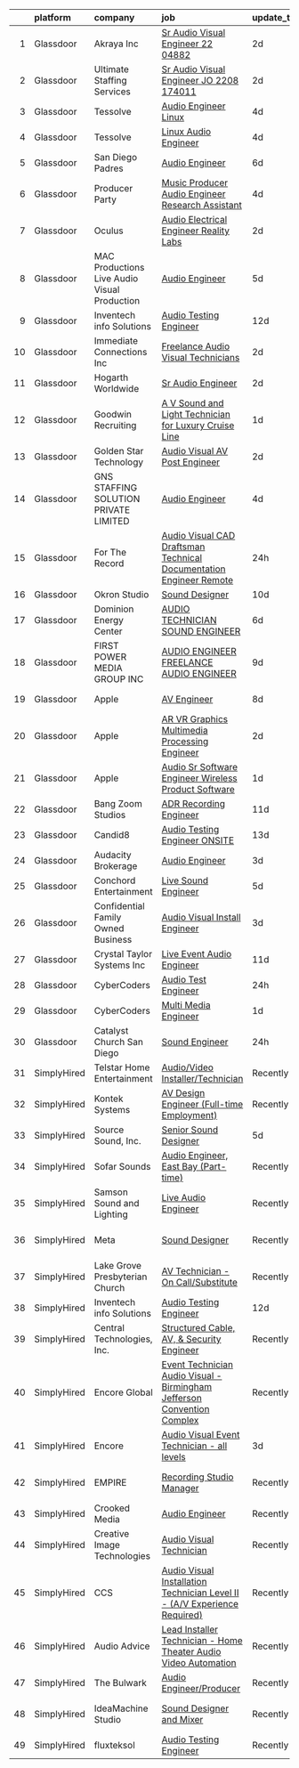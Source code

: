 

|    | platform    | company                                      | job                                                                                                                                                                                                                                                                                                                                                                                                                                                                                                                                                                                                                                                                                                                                                                                                                                                                                                                                                                                                                                                                                                                                                                                                                                                                                                                                                                                                                                                                         | update_time   | location                   |
|---:|:------------|:---------------------------------------------|:----------------------------------------------------------------------------------------------------------------------------------------------------------------------------------------------------------------------------------------------------------------------------------------------------------------------------------------------------------------------------------------------------------------------------------------------------------------------------------------------------------------------------------------------------------------------------------------------------------------------------------------------------------------------------------------------------------------------------------------------------------------------------------------------------------------------------------------------------------------------------------------------------------------------------------------------------------------------------------------------------------------------------------------------------------------------------------------------------------------------------------------------------------------------------------------------------------------------------------------------------------------------------------------------------------------------------------------------------------------------------------------------------------------------------------------------------------------------------|:--------------|:---------------------------|
|  1 | Glassdoor   | Akraya Inc                                   | [Sr  Audio Visual Engineer  22 04882](https://www.glassdoor.com/partner/jobListing.htm?pos=117&ao=1136043&s=58&guid=00000182e86ebdebbcc76398ac44f1b8&src=GD_JOB_AD&t=SR&vt=w&cs=1_cae46c02&cb=1661756948236&jobListingId=1008097849958&jrtk=3-0-1gbk6tfgoghqo801-1gbk6tfh52cie000-16f78340d0c30390-)                                                                                                                                                                                                                                                                                                                                                                                                                                                                                                                                                                                                                                                                                                                                                                                                                                                                                                                                                                                                                                                                                                                                                                        | 2d            | Santa Clara, CA            |
|  2 | Glassdoor   | Ultimate Staffing Services                   | [Sr  Audio Visual Engineer  JO 2208 174011 ](https://www.glassdoor.com/partner/jobListing.htm?pos=111&ao=1110586&s=58&guid=00000182e86ebdebbcc76398ac44f1b8&src=GD_JOB_AD&t=SR&vt=w&ea=1&cs=1_7fd5cb60&cb=1661756948235&jobListingId=1008097555375&cpc=3BA4CE39D5B5DEF5&jrtk=3-0-1gbk6tfgoghqo801-1gbk6tfh52cie000-7f48b0205ac5977e--6NYlbfkN0BhfrGGbcblirJ0_oD-V1jJ9SBvie1turFDKTAe6KCgNzq6yyAeTVm5CLdS47V200aPUPspWsvSA29NDaJwcwLHGdGXHs-GcCrnI1hz2xLlUypXemtJhLLv3qJhrQ6xtzQ7JFI1gAPCwCah7xSL2xqQPD8W1B2O4U1GcdLxun809rzxlohOuZwrViiIUBfHs56IG95zbCHpV_pJYiqkYriQIm_Xv51-wsl8wC86NUiPkgkIeYZ0f786XPFk_B4wP9ONWhUwkWxGEG9rIfaA2oaPMpie-whgyhFg2q5O7bvYgwVCni3oFxa-UdNGwLbryGXTwaSPd_dC7RB9OXyarQV4Na1S0qMGnTP3Br83SKdzTG_oJ5qfxV9l20_echnOWQUzngnt09hEU4Gy3RToPiP13ZDSt5nXr1a6xLu_Al-s-a_GJSUgtTKhdWBpzJv5MpBl-5VuhNodnAtNUMXTQl8jCCUmhOnU4bygJS9v8DzMXWIG1B5f06mVejDaB08tiWZ8WN10dYMQLjtUsUW07C7Jcal5-_ukxCLTLEOMkXtAHhVuU1mguqS7BXBflOmDIyk3fLmdU8u1gXy82pcuOkPWCdYRGBABkR2drlRc40esRMdclOFNnDxZOdOJlohwyvS_hGMlB74cIk6trTRlgYLb)                                                                                                                                                                                                                                                                                                                                                                                                                                       | 2d            | Santa Clara, CA            |
|  3 | Glassdoor   | Tessolve                                     | [Audio Engineer  Linux ](https://www.glassdoor.com/partner/jobListing.htm?pos=118&ao=1136043&s=58&guid=00000182e86ebdebbcc76398ac44f1b8&src=GD_JOB_AD&t=SR&vt=w&ea=1&cs=1_a0c1379c&cb=1661756948236&jobListingId=1008090952820&jrtk=3-0-1gbk6tfgoghqo801-1gbk6tfh52cie000-7008142a89000d83-)                                                                                                                                                                                                                                                                                                                                                                                                                                                                                                                                                                                                                                                                                                                                                                                                                                                                                                                                                                                                                                                                                                                                                                                | 4d            | Sunnyvale, CA              |
|  4 | Glassdoor   | Tessolve                                     | [Linux Audio Engineer](https://www.glassdoor.com/partner/jobListing.htm?pos=121&ao=1136043&s=58&guid=00000182e86ebdebbcc76398ac44f1b8&src=GD_JOB_AD&t=SR&vt=w&ea=1&cs=1_89fc2d5e&cb=1661756948236&jobListingId=1008090952739&jrtk=3-0-1gbk6tfgoghqo801-1gbk6tfh52cie000-fbb373dfba9ba8cd-)                                                                                                                                                                                                                                                                                                                                                                                                                                                                                                                                                                                                                                                                                                                                                                                                                                                                                                                                                                                                                                                                                                                                                                                  | 4d            | Sunnyvale, CA              |
|  5 | Glassdoor   | San Diego Padres                             | [Audio Engineer](https://www.glassdoor.com/partner/jobListing.htm?pos=123&ao=1136043&s=58&guid=00000182e86ebdebbcc76398ac44f1b8&src=GD_JOB_AD&t=SR&vt=w&ea=1&cs=1_fe9e85fc&cb=1661756948238&jobListingId=1008087488893&jrtk=3-0-1gbk6tfgoghqo801-1gbk6tfh52cie000-0ab1e7430391e7cd-)                                                                                                                                                                                                                                                                                                                                                                                                                                                                                                                                                                                                                                                                                                                                                                                                                                                                                                                                                                                                                                                                                                                                                                                        | 6d            | San Diego, CA              |
|  6 | Glassdoor   | Producer Party                               | [Music Producer   Audio Engineer   Research Assistant](https://www.glassdoor.com/partner/jobListing.htm?pos=116&ao=1136043&s=58&guid=00000182e86ebdebbcc76398ac44f1b8&src=GD_JOB_AD&t=SR&vt=w&ea=1&cs=1_4cd6d1ab&cb=1661756948236&jobListingId=1008091585950&jrtk=3-0-1gbk6tfgoghqo801-1gbk6tfh52cie000-0ab832e774ab98d7-)                                                                                                                                                                                                                                                                                                                                                                                                                                                                                                                                                                                                                                                                                                                                                                                                                                                                                                                                                                                                                                                                                                                                                  | 4d            | Remote                     |
|  7 | Glassdoor   | Oculus                                       | [Audio Electrical Engineer  Reality Labs](https://www.glassdoor.com/partner/jobListing.htm?pos=106&ao=1110586&s=58&guid=00000182e86ebdebbcc76398ac44f1b8&src=GD_JOB_AD&t=SR&vt=w&cs=1_181b3c33&cb=1661756948234&jobListingId=1008097879684&cpc=FAE5E775D180B2FB&jrtk=3-0-1gbk6tfgoghqo801-1gbk6tfh52cie000-540b3cb9d1897a18--6NYlbfkN0DYl4UJW4r1Vl7FEn6T9F-rD9lpC-0oMJVSiWjK_MGUd8e8cHXcpv6KPyjLHZEfqkXV6qWydAzVNXDl2u_ED60AKo4z0P9Vm2E48Gx9M_YDGIXhZBgKrSFL1up8uWA2MY-7mWDQSe8jiolMBYx2bL7itxIcXkHOP8F6KIhgAOBnb4CCMNY5nHxJncZMx0F13yFZ9ed0RdNCLdYpDIrCfpn_o5yI-i-i-fdfXOMM4Nq9JZLGldJEByjExNIDZZDR_c-Y2GfKu2PzxDE3oTPKuE5pvnyqNsoSJc2NNJmC3Pzjv19cpkSlXO9ZsDXsVIE9FzCuKnlWDoOyPvUHATrlBlO81SqdZGWiQ7uwr2v0DCcvJ0SpNsicmRHwU3I-gIpp43G_T51OmnGBeR7tLpUTC0jYwWwzKMpXZUs14xEQpm4IJcQn-JSF0XEk4AcS9EHm_VUiQ8ryyYxQbIdsPXbWn3-LQQHOmtpfiA3fsZptYDEU30rYzPqQfmOEoFtt9ed3qIiDBqPXsRGEpzwMaMJ-j2vlOHMiPy7B7c0EG9tRturD8HEYxVaey2ZvI1NGXjZs34niyrqRNqMxdD70f1plGV31rohZn_Wj4jafr7IBpS6lgA7tpkOiUnQuCCSNX6wzIW_xiNoguLkjCE71TJyODmkKT0ahoq0EXOKTib3ga6mAk1riY0STV03UG-CW_Hpx_Pn8YtyDYUgADTKAMG6ocO1PxQgqj6I1fWs5lvfl0ONw1H9fcTIGp4jKLWNLOyTa5EKwNWh_tOKx1i4UVAoljl_B-IGybvVB3BdD-hKqa43vuBj2qwqEQs6WW7WZqY9BCMheOCzRGx1a_ykP3jbZ8olm3L2hiUXHUF5k45mkmnUkEX9EgHjwI40gMhcwBABM5FzV-RUetlMc1VVE20HEhTUxshTabe1O7_ERoyMJOTCxHKCCT4GWhuA35lwTYVzs12h9vqa9zVNkfWP5vLBB2osZ2f3NffbpkMdcQSBeEjMw3IMO1_r8XzGoVptoMErez0OeEtzfiHW0SLYN0PEemWmUwpZQhKHSnYCeC4LTFumFwS19LaPtliesjNoRCqOlmGc%3D) | 2d            | Redmond, WA                |
|  8 | Glassdoor   | MAC Productions Live Audio Visual Production | [Audio Engineer](https://www.glassdoor.com/partner/jobListing.htm?pos=101&ao=1110586&s=58&guid=00000182e86ebdebbcc76398ac44f1b8&src=GD_JOB_AD&t=SR&vt=w&ea=1&cs=1_0008acb4&cb=1661756948234&jobListingId=1008088368440&cpc=751E07EB93E4E93C&jrtk=3-0-1gbk6tfgoghqo801-1gbk6tfh52cie000-c532bcc5b656820f--6NYlbfkN0D0ZqxdZg2TwcIemQ4yr89eGinLCR7bn2QHXosobzuZILo9zeyiR6UTt7ug0SPTCh5ozP5dAgZaFTTuNnEXk0fUAByKF_pKu2QZarnNESNx0fd2Z_6gSF0pNqZqxHV5wvkLgGlGDOl5wlaIJG52KVq_QM5F6_ahMNOivKkxdoY-Ig8uqK453EbhmJRY_uR66yZRVPPK6BGTurbTibdFxerj8xp-honUmmTfMM1M1LbbX1WtfqN9UJekgZLItbE1DBcpqiPIVpa2bDlk8nXzkXBAXnQXKHz5mDwfv6WaKdVTAeFSlAuP8pOYkKIQoFuwklYfobbY7mf429xzs8aAlVFpNW_2TI-0ajVaALdwA9N9fqf6VSjiF-j2clHjXFcXYSeacHrnJ06uLHgpCGgnYEsw6bNp0VErE3HeRxf9mVnRoZMl92zqW_6LCnTadvjhWtvfl9JUxJqLcJaNS2935_xsRnRKAeL89KU-jk8xnhmlL4WpaSiC0zxGrXVGVQutVu5Q06NK6-NsFw%3D%3D)                                                                                                                                                                                                                                                                                                                                                                                                                                                                                                                                                                                                       | 5d            | Cincinnati, OH             |
|  9 | Glassdoor   | Inventech info Solutions                     | [Audio Testing Engineer](https://www.glassdoor.com/partner/jobListing.htm?pos=127&ao=1136043&s=58&guid=00000182e86ebdebbcc76398ac44f1b8&src=GD_JOB_AD&t=SR&vt=w&ea=1&cs=1_88ea2f46&cb=1661756948239&jobListingId=1008073825182&jrtk=3-0-1gbk6tfgoghqo801-1gbk6tfh52cie000-7a106daba3326c4f-)                                                                                                                                                                                                                                                                                                                                                                                                                                                                                                                                                                                                                                                                                                                                                                                                                                                                                                                                                                                                                                                                                                                                                                                | 12d           | Sunnyvale, CA              |
| 10 | Glassdoor   | Immediate Connections  Inc                   | [Freelance Audio Visual Technicians](https://www.glassdoor.com/partner/jobListing.htm?pos=102&ao=1110586&s=58&guid=00000182e86ebdebbcc76398ac44f1b8&src=GD_JOB_AD&t=SR&vt=w&ea=1&cs=1_b512bf80&cb=1661756948234&jobListingId=1008096833802&cpc=555ADD10F5BC937C&jrtk=3-0-1gbk6tfgoghqo801-1gbk6tfh52cie000-c800b56890d4cc84--6NYlbfkN0BG9Ax1qsUPHoY0E4kFVpA_KBm8xzlKrOmxc7eo6gJ-3DmrsUt4Q--mu6gpUNPORbZSroFBM0laDvNZXo9kRrNZbvQLRP3i9ZbA9uBgpK3ZA0BllwphhnlyxyZrMXEshs0xFaGvQoQDrXso9FwN6ler7_qJgvSVBXWyA2RaefbAySbvQnRFfFZPktnucMciAord-pJmIEw4L9dDJAu-wAmwmNMlhyJll8hZ9LTwcSl7cKv1aF6jP1aApZVZ5fmuPNVvw9NAjFO7CHsqZ_WrHHzJlEudlGzhsbSfm0k7jywXHTWKs5pT4oIsVAwBfBTFpOSqQ9-9k5NU38vNJwlPsElOx4N7m9mVgoUcCOwNRfqeWl1xzc1bOxUVPHdmmN0ANfTAOnY8ciQxTeJpZ-ap0UHm3EAIx7WXy1hGU1DODJ4NuYBlxKE2PVPUmgITMtmSUehJqJhrKQS3FcTMRIFTTkZqvAD7Pa9adTmaLGhproww3GNPjttUVi6Ie43AkmVuNj00crKJoqScvQ%3D%3D)                                                                                                                                                                                                                                                                                                                                                                                                                                                                                                                                                                                   | 2d            | Boston, MA                 |
| 11 | Glassdoor   | Hogarth Worldwide                            | [Sr  Audio Engineer](https://www.glassdoor.com/partner/jobListing.htm?pos=130&ao=1136043&s=58&guid=00000182e86ebdebbcc76398ac44f1b8&src=GD_JOB_AD&t=SR&vt=w&ea=1&cs=1_7b5c7828&cb=1661756948240&jobListingId=1008097240216&jrtk=3-0-1gbk6tfgoghqo801-1gbk6tfh52cie000-1772e96059405368-)                                                                                                                                                                                                                                                                                                                                                                                                                                                                                                                                                                                                                                                                                                                                                                                                                                                                                                                                                                                                                                                                                                                                                                                    | 2d            | Detroit, MI                |
| 12 | Glassdoor   | Goodwin Recruiting                           | [A V Sound and Light Technician for Luxury Cruise Line](https://www.glassdoor.com/partner/jobListing.htm?pos=110&ao=1110586&s=58&guid=00000182e86ebdebbcc76398ac44f1b8&src=GD_JOB_AD&t=SR&vt=w&ea=1&cs=1_2b596e7d&cb=1661756948235&jobListingId=1008098486723&cpc=1FDE87803EF93CD3&jrtk=3-0-1gbk6tfgoghqo801-1gbk6tfh52cie000-5ccb63d47266d510--6NYlbfkN0CxjMr8UpMCA6oxnxQ4uxcX4bQnO6D1al2wmyIZZS5KU-tvIHWzS-95XUksm1Da5irWSuWOf-Q30CwR5JjRn7DmEMA7XpCdCcPv_1BtSNkLqjl-QG-q2--6JUuTVwgg6OhpBzo9JFkGHRDb4Eazc-Fdw5lY2xOKV2dLMFhX8MaRk6z8XXfRe03AyP-fPXUes1VAmLauFxjDXE53QMc9VdG9bQnp80Qs1trLHRoQG2ynjJTCEnAplgSI37r9E43OC4kjbjV3020Bi64vkbQkma6e2VgC-reaG8W5L01KD-BrzarBJVhgXjno3Uvfxzpp42QC4EK1cP9iLgvYfpERuuwfxDlIb-22AduJzCm01Uf6lexAunISmC5uBIMDzMLLJ5To5uxu68GzfnLhrxjCNqOHaMyfVf_cUjJApZCR0Mm30e2Bpc3KkPFkz2Jo3itXLLqu3li3MnpOUISQv66IdTx3IEEKGThy5J7o2gSGsb8Q5zPIewozJbgusGFfCtk_tEs8qcfa6OJaao3HCogBMJwOq2v9jvO1YDFEREat_h_0egBHTAT69wIb)                                                                                                                                                                                                                                                                                                                                                                                                                                                                                                                            | 1d            | Los Angeles, CA            |
| 13 | Glassdoor   | Golden Star Technology                       | [Audio Visual  AV  Post Engineer](https://www.glassdoor.com/partner/jobListing.htm?pos=125&ao=1136043&s=58&guid=00000182e86ebdebbcc76398ac44f1b8&src=GD_JOB_AD&t=SR&vt=w&ea=1&cs=1_d4bcefc5&cb=1661756948239&jobListingId=1008097452703&jrtk=3-0-1gbk6tfgoghqo801-1gbk6tfh52cie000-ae8788ab47249367-)                                                                                                                                                                                                                                                                                                                                                                                                                                                                                                                                                                                                                                                                                                                                                                                                                                                                                                                                                                                                                                                                                                                                                                       | 2d            | Cerritos, CA               |
| 14 | Glassdoor   | GNS STAFFING SOLUTION PRIVATE LIMITED        | [Audio Engineer](https://www.glassdoor.com/partner/jobListing.htm?pos=107&ao=1110586&s=58&guid=00000182e86ebdebbcc76398ac44f1b8&src=GD_JOB_AD&t=SR&vt=w&ea=1&cs=1_759c0328&cb=1661756948235&jobListingId=1008091693660&cpc=8795CF9063CD573D&jrtk=3-0-1gbk6tfgoghqo801-1gbk6tfh52cie000-02821c216df8564c--6NYlbfkN0DSIQBZQ-2Vai8_rtyWPENsIrxgvuk_9OUeK1VKqbOx9HU1FkKsTKPGTJ1fQ9JpvdfILB_xiS_THIHvkhReTf8TAsrOjYTlfzGEoYEMqq8cRQ9zmRNXn0IbS5p_XgOLf9XvUgzoA9zEPB9fuc_10DiRiXTwqiGnMAyekwq3A8uEHOyjZuEKVJu_-6TONuudzVUfnrEMMBsD9TUgYeJOUcyeZ-s6I7l0csS3pkvofQrQpkL5le6eGw-xrdK3O4jc9GHcLHffcbQ8WGpUKhS51L0cT39PQ9cXZJu52Jd7rbjPYw8bOB-oQ6wOU3sWLoKXga30CMEIct1t2-NLeva6SGMsR89zTzBtdNOFCdYw_xr9VxP7O5wjWju8DnMgnElNFwVF9FXzOEmTjpMiJKpcdsEEHnkXERcbztMLvMtM9cN0O4MGO8DtIlI7nOtPU_1r-7UO2XcolEnCyS7OkD8B_bX_TwgPKm4jYhW83zTE_UAE9A%3D%3D)                                                                                                                                                                                                                                                                                                                                                                                                                                                                                                                                                                                                                                       | 4d            | San Francisco, CA          |
| 15 | Glassdoor   | For The Record                               | [Audio Visual CAD Draftsman Technical Documentation Engineer  Remote ](https://www.glassdoor.com/partner/jobListing.htm?pos=119&ao=1136043&s=58&guid=00000182e86ebdebbcc76398ac44f1b8&src=GD_JOB_AD&t=SR&vt=w&ea=1&cs=1_4cffdc12&cb=1661756948238&jobListingId=1008098834398&jrtk=3-0-1gbk6tfgoghqo801-1gbk6tfh52cie000-2caf8956d6f84044-)                                                                                                                                                                                                                                                                                                                                                                                                                                                                                                                                                                                                                                                                                                                                                                                                                                                                                                                                                                                                                                                                                                                                  | 24h           | Phoenix, AZ                |
| 16 | Glassdoor   | Okron Studio                                 | [Sound Designer](https://www.glassdoor.com/partner/jobListing.htm?pos=122&ao=1136043&s=58&guid=00000182e86ebdebbcc76398ac44f1b8&src=GD_JOB_AD&t=SR&vt=w&ea=1&cs=1_9a6e634a&cb=1661756948236&jobListingId=1008079733036&jrtk=3-0-1gbk6tfgoghqo801-1gbk6tfh52cie000-d7d03bc56f607eed-)                                                                                                                                                                                                                                                                                                                                                                                                                                                                                                                                                                                                                                                                                                                                                                                                                                                                                                                                                                                                                                                                                                                                                                                        | 10d           | Remote                     |
| 17 | Glassdoor   | Dominion Energy Center                       | [AUDIO TECHNICIAN  SOUND ENGINEER](https://www.glassdoor.com/partner/jobListing.htm?pos=120&ao=1136043&s=58&guid=00000182e86ebdebbcc76398ac44f1b8&src=GD_JOB_AD&t=SR&vt=w&cs=1_9a28ad79&cb=1661756948236&jobListingId=1008085882444&jrtk=3-0-1gbk6tfgoghqo801-1gbk6tfh52cie000-348693a8ffb96fac-)                                                                                                                                                                                                                                                                                                                                                                                                                                                                                                                                                                                                                                                                                                                                                                                                                                                                                                                                                                                                                                                                                                                                                                           | 6d            | Richmond, VA               |
| 18 | Glassdoor   | FIRST POWER MEDIA GROUP INC                  | [AUDIO ENGINEER   FREELANCE AUDIO ENGINEER](https://www.glassdoor.com/partner/jobListing.htm?pos=129&ao=1136043&s=58&guid=00000182e86ebdebbcc76398ac44f1b8&src=GD_JOB_AD&t=SR&vt=w&ea=1&cs=1_2d41c91b&cb=1661756948240&jobListingId=1008081595208&jrtk=3-0-1gbk6tfgoghqo801-1gbk6tfh52cie000-3b15760e8ccb2758-)                                                                                                                                                                                                                                                                                                                                                                                                                                                                                                                                                                                                                                                                                                                                                                                                                                                                                                                                                                                                                                                                                                                                                             | 9d            | Silver Spring, MD          |
| 19 | Glassdoor   | Apple                                        | [AV Engineer](https://www.glassdoor.com/partner/jobListing.htm?pos=105&ao=1110586&s=58&guid=00000182e86ebdebbcc76398ac44f1b8&src=GD_JOB_AD&t=SR&vt=w&cs=1_2b476ddb&cb=1661756948234&jobListingId=1008082345762&cpc=8795CF9063CD573D&jrtk=3-0-1gbk6tfgoghqo801-1gbk6tfh52cie000-bdffa908d5e1893d--6NYlbfkN0BvKrLyj5gPmtZO9T8euul8TCxuuKNOtzRJOomxnwSEodTz2Bc-sPZlFpP0h5lDivoUZvGw1CvELyHIjSDHKgqOI_WI16SyXMf2qmBqBRuYZXSSLfTGsTAGYRDjzA5af0gK9JhJOhPkUEfZSskaNUBHi2967Ij8AAm8pbx8V2V0bc54ayT2_ncONSqZrTYiiMrRMZC0K7h2zPRzxQCUX4O_l1Gt_sKww_H9egD8GPO_Spr6rJPyuXjZNvrwcTXx3fBZAZR9DgERV_2cJ4xHDGV_kPpDsq8I3AOllGKWxF7yLChnC4LUneaDEp9g85GIPStWj1mZN-l3ncgHJO0F0XedxmA8Lj1kAyTChXOg21mT95cEvOuYJetGxeJUOi-SY-aUVOkyX0vxUVaZ2VfOYY_pIdgdGhqWZ357haSK5X05JvNMzl4wg1OMJnF5kmETfAukCLx3B_0idGyvFL7gxCQ99vn8ENoI3ElegsuMArDjkFCmaY6wVtb_bnEUjgEMOEzsQkrV7tMvxBOOFb8YNV68Z7n5kjH9-NRYUoD3ZbfiF976PaGvT8Xktd6s3q3csjcdjTShxvPWsNEF6uRctNBNxmFhpGTPk3L-tc0GIbIqfB6sWQ0DDSYxPBE8POYj3cQD0P49y7W8CwrwBUP7dW5CbUww-UasrGq8LouBeZNAKHLs5cOd7CodPP5J7u1xGjdgUOM8jjxBQo9-W0fqesh2hStG01AbOT5STuLe_Rl-8qpDHFHAZTK2sPHL9bpZ8rN_Y2naDi4sK3e1EbulOKPe_UxVrwgyTcNhrDIxFj40SJJe3y-TWvUHyAOcsc4bcn5YoVDMELxirWzYpD9MFKAisZp-tQPhQdW1wXz46YS4f4fbXgB-eyvFGAEXxr7OYnTUKIkPZG-zhY58yqyyAW3HxTnd1SN1xuyEtBVMkEGCwfqKeaBwbKjw)                                                                                                                                                                           | 8d            | New York, NY               |
| 20 | Glassdoor   | Apple                                        | [AR VR Graphics Multimedia Processing Engineer](https://www.glassdoor.com/partner/jobListing.htm?pos=108&ao=1110586&s=58&guid=00000182e86ebdebbcc76398ac44f1b8&src=GD_JOB_AD&t=SR&vt=w&cs=1_1bd28be3&cb=1661756948235&jobListingId=1008095784963&cpc=AC285F3A3ECA6BB0&jrtk=3-0-1gbk6tfgoghqo801-1gbk6tfh52cie000-907ad51cd4a08af6--6NYlbfkN0BvKrLyj5gPmtZO9T8euul8TCxuuKNOtzRJOomxnwSEodTz2Bc-sPZlADHp0xxmf8VJEANcPoNuk9ao7d7DMJB34vwB396lLDlNEQ7DFUBzXdPxDogpuBSVzBy6BmHDopWZMVt6IoiB8hADwB0WBtShaccNhKeGSbNp61L4KWbo-L6B4BPyQOQzCfS2F4Y8dbMGaP412mQAM7KERLVLXABuWa6HKaZ3dhSbkUbTzPEJAT4f7qGhs--ndkAkbIHjYd0nBnRHO3behod_gCDDtBFlobU8haaKBjaqqHGqeSwneM6bRGba0xFR95vkb6tGRSADKFmPdxTYVKYn7_ZJtluV_ZnUGcWkJ-cwbxvt3sbmhJqkNZiZfVB080O64akHRDDc_40WN6aXxVFIYr20WJi22-HQSkPIV5Mb6DGl0q0h898paK4JBre77HsLIyh7RTluTBCacX8OmArh6I-6TR5LYqoYxDxM50Cbd--9tVhXpZHs2eTOpaZZKVg-S0oVh7C-afYcG1L466WM0l3iMusRmC9hslOa38CkPYb6iWlY4XiokgslZ2LSB_RgL7PgVaA34wnq3bnsupIFfTuauDElApXkErEuzGYfWnBtONgkiHW5CTzvAhE1ClSs0saurareFYfWWjYtU0naz6CwrxjuNTnM9FnECYN2L1kCQi9SWLkO2E-sp4tLwOLzBGRixk6x3bF7BCeikQczzMbvZHEp30eMwEe0U24Dd0LNE3iH21a3wkzKStmRrMx0BEr8_yyzG5_MWBCcBqn6zDIaMu0TV_mthhLRGYRa_uIuStpnVyILSiLdmH0sTe4v4U4J7vKmcreBj4WaCZqIKfIEDLM9Tc7aDftOGp6NrdUFggOfPHVh8MLyAU-1qq_u3dPVjucF4M1RRUmvLbUc7WIuiziyuUiZMLp7SWk7pMwIBt0oAO5Ue66fyxMQQCFG8qTnrztBWJIWqB8zJYt_9yMtOAyzLLNGThCiBV1V2C65lq88eg%3D%3D)                                                                             | 2d            | Austin, TX                 |
| 21 | Glassdoor   | Apple                                        | [Audio Sr  Software Engineer  Wireless Product Software](https://www.glassdoor.com/partner/jobListing.htm?pos=109&ao=1110586&s=58&guid=00000182e86ebdebbcc76398ac44f1b8&src=GD_JOB_AD&t=SR&vt=w&cs=1_746b4dc2&cb=1661756948235&jobListingId=1008098069645&cpc=654405A9B1E0A9F5&jrtk=3-0-1gbk6tfgoghqo801-1gbk6tfh52cie000-40eb3955f76bc060--6NYlbfkN0BvKrLyj5gPmtZO9T8euul8TCxuuKNOtzRJOomxnwSEodTz2Bc-sPZlC5mDe-NOaJjtwBd0nT_PTDi2YdMygGsq_I7GnQhlgIz7M45UpOaSYDZ0PkN_GaW6v95E2P9qEfTe1ubDiA2_bg27ziWC8v03r5Ov2QIcUdSzj8tTCbr0fWgGaHn_k9kU6-ete4tIdtC3LsA9PkTNvV5IU4X_Be3NQCQ5T9xWpSFQgwiU8-7xkKX4Xzx_ej6Qzq0ugiGAbUpGdESaTEb8pZnvnuImzUf32yszaW1riuv2-SVSbSMXQhi1Lpqa3Ap-Wsmifvd656xOhvGluJOQAMaPZC0KRWZUs4ZtOXaDdncxBrHEDRYsNc5Fc5lpiGpFflHY07RKJBc-FOBaOR1RlyHAiFRqsxaLbELub0yqSpvbdKql24Nf9_C4lldTpLg5P2x-B_6niYT_Wjya39jTzZ_EHHpyRw6wulUOBOKlLPx7xxI1oHdDWDCg0stTSjFrur4w3U_5nNJHsnHmteU0OV-uLBTg_izyfA8VYtwqfvAr_E_wPVUT3CENKdRXsfEM3d7t7kSwzTBi-b6NsEZ9tb5GgUpTBARUf-7sloVMK3dDToVUySRrpUqRwjJx39uPhTysKqbxu41NkHlcwr60dWYDNen5wh3R-XdHBgUpXf1DPl98ZhnGiX59xMGcldY6wItTdxXOPV8QIu0Foyo5eGcSZcN_NvUo8jH66FWfwcxuRZP9SLGpygkAqTAdssRYlisU90R_znQz7c4KxHrTTtiUxfk9b0jIe9sPUk2akYAHFI9PvxGsMtLHinvDUO6nrjB0zHEYYMh2SaTpQ42cD7BtmEfcHvif9EyOUpAhHq1_ooeALuUfKZEXafSy5NMuVSU5_xpIHIHU5amd2UjX4V15EjPMttWD8c2AQitSogh5YvIj-TgwXRDYc7sELvaEVdRYyhqH9woBVfIPhRxiIcIaihlz7Dj-AH2Mo5td-3_H5HCITZTfiA%3D%3D)                                                                    | 1d            | San Diego, CA              |
| 22 | Glassdoor   | Bang Zoom  Studios                           | [ADR Recording Engineer](https://www.glassdoor.com/partner/jobListing.htm?pos=128&ao=1136043&s=58&guid=00000182e86ebdebbcc76398ac44f1b8&src=GD_JOB_AD&t=SR&vt=w&ea=1&cs=1_4f366470&cb=1661756948239&jobListingId=1008076433019&jrtk=3-0-1gbk6tfgoghqo801-1gbk6tfh52cie000-395203a34307e0b7-)                                                                                                                                                                                                                                                                                                                                                                                                                                                                                                                                                                                                                                                                                                                                                                                                                                                                                                                                                                                                                                                                                                                                                                                | 11d           | Burbank, CA                |
| 23 | Glassdoor   | Candid8                                      | [Audio Testing Engineer ONSITE](https://www.glassdoor.com/partner/jobListing.htm?pos=126&ao=1136043&s=58&guid=00000182e86ebdebbcc76398ac44f1b8&src=GD_JOB_AD&t=SR&vt=w&ea=1&cs=1_28dabc9d&cb=1661756948239&jobListingId=1008072043126&jrtk=3-0-1gbk6tfgoghqo801-1gbk6tfh52cie000-a0644f7d6f6efc15-)                                                                                                                                                                                                                                                                                                                                                                                                                                                                                                                                                                                                                                                                                                                                                                                                                                                                                                                                                                                                                                                                                                                                                                         | 13d           | Sunnyvale, CA              |
| 24 | Glassdoor   | Audacity Brokerage                           | [Audio Engineer](https://www.glassdoor.com/partner/jobListing.htm?pos=114&ao=1136043&s=58&guid=00000182e86ebdebbcc76398ac44f1b8&src=GD_JOB_AD&t=SR&vt=w&ea=1&cs=1_e49b1770&cb=1661756948236&jobListingId=1008093807658&jrtk=3-0-1gbk6tfgoghqo801-1gbk6tfh52cie000-0190b5487932e263-)                                                                                                                                                                                                                                                                                                                                                                                                                                                                                                                                                                                                                                                                                                                                                                                                                                                                                                                                                                                                                                                                                                                                                                                        | 3d            | Austell, GA                |
| 25 | Glassdoor   | Conchord Entertainment                       | [Live Sound Engineer](https://www.glassdoor.com/partner/jobListing.htm?pos=104&ao=1110586&s=58&guid=00000182e86ebdebbcc76398ac44f1b8&src=GD_JOB_AD&t=SR&vt=w&ea=1&cs=1_0dacc942&cb=1661756948235&jobListingId=1008088946789&cpc=0C139D4CAD5A6DB2&jrtk=3-0-1gbk6tfgoghqo801-1gbk6tfh52cie000-f3f9eea57a983ca9--6NYlbfkN0BKUou6V2sgnxTw0gblZcy6InCuwTZCwEAFzAfyAJpbl3ZjWBFMy83ezJfgF92Z-W5MXnXrnPDWMfXQEYAq_D2vGcDfAyY7IEHDPoY5h-YNlYusBjuP71PAU--4FBvdcRg4XYUnGEKdbLm9AWhIy_eUwBNmXKXtIKz3mbl7k_NEIwoUxK6dIpaqfV-f_KTJTC0oompcAM0I7qB6dArkwD0ug8ae9gfZ18Fgsx7uvHgJcYdcye1MDmgJGQ9AWsTW3l5QP7bgomF5wldFI6tqyRKd8pplE4QbqsSTYWtaw1HA_tAGIEpit0p3NyUmP9W-V-ZUXrFrvwSZiYdT9sOB71kW3GiNWifsN-yxTUar7JKC39ym1xsFkhwNVzPAG5UHPGkjC5y2ePDPyIZ1U1Z_pLQ55dClPsXDTfYiv8Ok4VMOX2YuFZca-FXISKhmA3BabqAUDDmsK_MbiDC4T8kOl7EnYwcdViheNyUJDmYtVYlyl__MXq1CPzKov8pFAsPXX4o%3D)                                                                                                                                                                                                                                                                                                                                                                                                                                                                                                                                                                                                                | 5d            | Boston, MA                 |
| 26 | Glassdoor   | Confidential   Family Owned Business         | [Audio Visual Install Engineer](https://www.glassdoor.com/partner/jobListing.htm?pos=103&ao=1110586&s=58&guid=00000182e86ebdebbcc76398ac44f1b8&src=GD_JOB_AD&t=SR&vt=w&ea=1&cs=1_289fcd43&cb=1661756948234&jobListingId=1008093620010&cpc=853DEF62E69EE75B&jrtk=3-0-1gbk6tfgoghqo801-1gbk6tfh52cie000-8351638004ed9ba2--6NYlbfkN0AmKJ0F-d9xa_gIHcuEmcrcHxM_bdhlVO0AJ5gaR5K1J72Z1Mzppb5uYUFF0EBpm4Fb6vNpi4fmP_jB5ppA4fkJduXgJdopSq_n2KqEL-MZ4SmQ52cRgen9q3I4Yxb70Gn6pjgU_Il7NZpmMcKAITkY0h47ZTq_Qb-atuj1j6aeRTAis5yGeaubEphl9-M3-2kXmlXmIvy_4QAxYzJaCiAnIEy3LgVFx_wupuH2au2pSEeAQf5bleW2oFuFzUSGnV2lJz9pG3X_bBDLWyj2dXDDor2HnNPs-hk5vuKl14txgcV465wqf_cvhy34870qvEmHkYoVEhI11KfoSpwOoE227yo_71ccORvhWCs9c1ASSSAGTOIIjZucCMa9EZNLZhtOETkE0a0XeptoE5F09DBWMj4Us64YE_UxDOIxxo1T6g1Si2gJ5PhYQ2QXveh2sSXpK2034BfYCLqf22HYYEdr8cCng52-PfAQM1T9zSLFVP9QNna-zELUUFTYnQ8ElnknGqEGI_ZBXA%3D%3D)                                                                                                                                                                                                                                                                                                                                                                                                                                                                                                                                                                                        | 3d            | Houston, TX                |
| 27 | Glassdoor   | Crystal Taylor Systems Inc                   | [Live Event Audio Engineer](https://www.glassdoor.com/partner/jobListing.htm?pos=124&ao=1136043&s=58&guid=00000182e86ebdebbcc76398ac44f1b8&src=GD_JOB_AD&t=SR&vt=w&ea=1&cs=1_4289f80e&cb=1661756948238&jobListingId=1008077027550&jrtk=3-0-1gbk6tfgoghqo801-1gbk6tfh52cie000-0cf9c2b94d465cbd-)                                                                                                                                                                                                                                                                                                                                                                                                                                                                                                                                                                                                                                                                                                                                                                                                                                                                                                                                                                                                                                                                                                                                                                             | 11d           | Brentwood, TN              |
| 28 | Glassdoor   | CyberCoders                                  | [Audio Test Engineer](https://www.glassdoor.com/partner/jobListing.htm?pos=112&ao=1110586&s=58&guid=00000182e86ebdebbcc76398ac44f1b8&src=GD_JOB_AD&t=SR&vt=w&ea=1&cs=1_4c704806&cb=1661756948236&jobListingId=1008099569077&cpc=8795CF9063CD573D&jrtk=3-0-1gbk6tfgoghqo801-1gbk6tfh52cie000-6274d79af279cea2--6NYlbfkN0CpFJQzrgRR8WqXWK1qKKEqALWJw739KlKqr2H-MSI4eoBlI4EFrmor2FYZMP3muM3GyUliC7ZWoO6n32GHQtX433b8TUgNRuVYxRME372QGJI3nfZUs_xgUGdYTPtoxGdHfJYjMxV03pV2gj_HqEbiCKL-n8Q_CqOxIpI2mo5wZINsDwWmIfWK0j_XErrXTDWgRC_nFAFeTlN2dP0rP2XIjFr020xTgkFpUdpAoTJQLPQsnKuSskchihSqj4ADfBv8xOTJC2gkUzG2YOYHA0FQIIomb0gk7DRJUmTjXKfGhGXTcIq2M3MMODbg3WtQ_1HYLookKmtwNM69Tea64GUoOUR0sRqeEVF05cibLVBBXLil65io-Iy_7tFeG7kK2Td9iYOAg1bRb8yu0fc0AwIfGCTTfWrnJJtjXWhrukucWaBmITVheC8M7lq-8ZJoCmhqS5bxywDl01U53lB3U8Y8Es8nRvsKBNs_318noKawGBZtNsYW07uHOKKllcjeBHIuLYQcZZRRXUl4ozCW7c4cY-OwwMCMpCO0B3ptLajmCyD0A-82J_3wxc_z0Jiq9QTK9qXEHrh8XIUpnb83TOheQYiw2ctxgq7yFBeFvcQxAqxKfnH4B-m7GB18noNsNzC2SIuWwX4CuJhHd0Mk8fxS-tpqMmi3LFM8mA0AU1oFwuGiC7GzbdUdoL4qGRaximI7B29SwlCuVOH8v5l46B1ue6PUMyjD5S2RAneIN8Dv3OBKD6Tp5uK_RSEIJuU8hJQDwu63pel0W2zN8dY_VwpbQ5UdTw06icbZGprw-U8Y4mQLmV57oaCgYAXn1tsqgiSxkUtY6H7LTmY7y_6LBoNClPGq8j_ZkztnlnuzoxqiMd1I5V6xtErX-be2nBj_kjREM6BbbU7sh3Htjof2U1WHVRbFOhn2ELHNTn8wae42ViMEOWytiiHBlh4d-S3Jtu0zmXD8OfdgRT6jZn9WFrDJ5CKSXpl62_TAxtmGJGOtEMxJio3AZ-O-20sI8TDjvYU---itnrUQCw%3D%3D)                                                                  | 24h           | Nashville, TN              |
| 29 | Glassdoor   | CyberCoders                                  | [Multi Media Engineer](https://www.glassdoor.com/partner/jobListing.htm?pos=113&ao=1110586&s=58&guid=00000182e86ebdebbcc76398ac44f1b8&src=GD_JOB_AD&t=SR&vt=w&ea=1&cs=1_41940573&cb=1661756948236&jobListingId=1008098674603&cpc=9908D8D4413DBB8A&jrtk=3-0-1gbk6tfgoghqo801-1gbk6tfh52cie000-f189a2400ec45198--6NYlbfkN0CpFJQzrgRR8WqXWK1qKKEqALWJw739KlKqr2H-MSI4eoBlI4EFrmor2FYZMP3muM3OlDFFSZScIW7t3bJkARI33jrPywXw31bbOFiUVNXTjXyTfIIQpf9UV_xzVhQY_aRoF4Z4G81A29Bbf7dwFNHcVCbpOtU1AMUVgAJIuqx2vGXH8T3_v6g5hxiYwiAarmKjTWYThzOIZepDYqogYTQtxAmqbMF_BrvGDk6McMyNNXqZ-R4eVixMVAS6K6Z5PBsKmX7KdpyQlYER2ZTpH9Yqew9XOD74XZ6Bg3UpyYpuXS5zTDX4mo01-GNgO2mswHZ_PgsPDUx4bWPmsle9Im2XL7i6fAWc5ShbhUHCyXPovIY-RDlvSCAZKj3TpuTo9oxyDRrF2-uR4-170ISKDKb_A37ed-pxQxo2GwHGevVjqHQ9BAwKRuj-tsyF-SI7CCM9XZlD6ayFc1MSBsZDb9vOJnpBkKbEaVGKJlZRtZt06nUng0dWzzxWDuYqiidA4nCE0y-wZumpQEF9grhhmhRXBFR6pFL6VRkmO99QLczLl7DYeK9LN-qS2ABMIsDbhFzRmpepxBSKyZK9dGnC2PrfGOk_YaF3VjGabymLph61vV17vbQXF6r3Ea1DoZiWekDf9n0hOldSYI4ZgLwLjkxthR-zNKcnHwmDyOqprqqXktVimWCE0w15aE9cd6SYJFVRnd72MG-QQR71w8QEP2N0uA0CgLRYxSWAgjBKHJBEHJWK-yF9Rr8rRnzjMlgdupMwgUMfFkIv1SnyHUC2ewnOqp06XC_BwYWrGYKfWi0bzEmQ2A-7z34kHGugmqkehLKORJsVfPabtskVnVZD7b3GyMx8Z36hvzVeoJiWfLz8WAdESzHTXlcjZ6EKTl44IE862LVdPPqz2km4BCYTOfjrnlB2nenPdsy3A4KDJZpndinDretw05OFoD3ozEbQ60sqIKNf9HWMOYOxpP1LgOPVx4-Ds5-kan0%3D)                                                                                                               | 1d            | San Jose, CA               |
| 30 | Glassdoor   | Catalyst Church San Diego                    | [Sound Engineer](https://www.glassdoor.com/partner/jobListing.htm?pos=115&ao=1136043&s=58&guid=00000182e86ebdebbcc76398ac44f1b8&src=GD_JOB_AD&t=SR&vt=w&ea=1&cs=1_db051c84&cb=1661756948236&jobListingId=1008099570071&jrtk=3-0-1gbk6tfgoghqo801-1gbk6tfh52cie000-e7ff894ef48b9d2b-)                                                                                                                                                                                                                                                                                                                                                                                                                                                                                                                                                                                                                                                                                                                                                                                                                                                                                                                                                                                                                                                                                                                                                                                        | 24h           | San Diego, CA              |
| 31 | SimplyHired | Telstar Home Entertainment                   | [Audio/Video Installer/Technician](https://www.simplyhired.com/job/hJvqujFydBsRxYVuhwrH9bGhbW5HegwIP7k0hbOSH8g2YT1NbHt7qA?q=audio+engineer)                                                                                                                                                                                                                                                                                                                                                                                                                                                                                                                                                                                                                                                                                                                                                                                                                                                                                                                                                                                                                                                                                                                                                                                                                                                                                                                                 | Recently      | Westchester County, NY     |
| 32 | SimplyHired | Kontek Systems                               | [AV Design Engineer (Full-time Employment)](https://www.simplyhired.com/job/ApSgCCWGMDBm0pdM4GhTMbrCBHJt5knZ26QesfT0O_2Ri1lyshghSw?q=audio+engineer)                                                                                                                                                                                                                                                                                                                                                                                                                                                                                                                                                                                                                                                                                                                                                                                                                                                                                                                                                                                                                                                                                                                                                                                                                                                                                                                        | Recently      | Durham, NC                 |
| 33 | SimplyHired | Source Sound, Inc.                           | [Senior Sound Designer](https://www.simplyhired.com/job/mw3datBFZnSnzm3SFniNFlYC60OHbjYX1kgvM61bk-lO-0QBaaabnQ?q=audio+engineer)                                                                                                                                                                                                                                                                                                                                                                                                                                                                                                                                                                                                                                                                                                                                                                                                                                                                                                                                                                                                                                                                                                                                                                                                                                                                                                                                            | 5d            | Remote                     |
| 34 | SimplyHired | Sofar Sounds                                 | [Audio Engineer, East Bay (Part-time)](https://www.simplyhired.com/job/VdzYKii0jqXvPyhwA1AdPEEPVxj2FiKxvgAyyT_blnKlMfGJT1uA8w?q=audio+engineer)                                                                                                                                                                                                                                                                                                                                                                                                                                                                                                                                                                                                                                                                                                                                                                                                                                                                                                                                                                                                                                                                                                                                                                                                                                                                                                                             | Recently      | San Francisco, CA          |
| 35 | SimplyHired | Samson Sound and Lighting                    | [Live Audio Engineer](https://www.simplyhired.com/job/SV7iszayA4wXyg2F49RWq6p-ztgTTWWjURxLiOUzJdqnM9eviwQ11w?q=audio+engineer)                                                                                                                                                                                                                                                                                                                                                                                                                                                                                                                                                                                                                                                                                                                                                                                                                                                                                                                                                                                                                                                                                                                                                                                                                                                                                                                                              | Recently      | Los Angeles, CA            |
| 36 | SimplyHired | Meta                                         | [Sound Designer](https://www.simplyhired.com/job/WOkO3p-i2u1T1y6dUtAOR5iM4l-fI4SKkKQlrDedkNoGcMUgbGBM6g?q=audio+engineer)                                                                                                                                                                                                                                                                                                                                                                                                                                                                                                                                                                                                                                                                                                                                                                                                                                                                                                                                                                                                                                                                                                                                                                                                                                                                                                                                                   | Recently      | Fremont, CA +3 locations   |
| 37 | SimplyHired | Lake Grove Presbyterian Church               | [AV Technician - On Call/Substitute](https://www.simplyhired.com/job/tb9Lp_96v5nuqnhe0ZYtbeKN6hRlb-jVRHz1dLdsFAKeVM_Axvfv9Q?q=audio+engineer)                                                                                                                                                                                                                                                                                                                                                                                                                                                                                                                                                                                                                                                                                                                                                                                                                                                                                                                                                                                                                                                                                                                                                                                                                                                                                                                               | Recently      | Lake Oswego, OR            |
| 38 | SimplyHired | Inventech info Solutions                     | [Audio Testing Engineer](https://www.simplyhired.com/job/bprzoMLInXwVYEsR3sAbyBOexpxammOAJTq-qiItlBWkdj4HqKP3MQ?q=audio+engineer)                                                                                                                                                                                                                                                                                                                                                                                                                                                                                                                                                                                                                                                                                                                                                                                                                                                                                                                                                                                                                                                                                                                                                                                                                                                                                                                                           | 12d           | Sunnyvale, CA              |
| 39 | SimplyHired | Central Technologies, Inc.                   | [Structured Cable, AV, & Security Engineer](https://www.simplyhired.com/job/VkRJMsUqurY97yLgpxjAahiOCiQG5hFyHQV8RmpFCS4QAsW2MmksbQ?q=audio+engineer)                                                                                                                                                                                                                                                                                                                                                                                                                                                                                                                                                                                                                                                                                                                                                                                                                                                                                                                                                                                                                                                                                                                                                                                                                                                                                                                        | Recently      | Johnson City, TN           |
| 40 | SimplyHired | Encore Global                                | [Event Technician Audio Visual - Birmingham Jefferson Convention Complex](https://www.simplyhired.com/job/vS_OK-CBM7A_ZQVCoQyTLAaLMuVCPlNvYMfBAuQMgp3g2-GZ5MqVqw?q=audio+engineer)                                                                                                                                                                                                                                                                                                                                                                                                                                                                                                                                                                                                                                                                                                                                                                                                                                                                                                                                                                                                                                                                                                                                                                                                                                                                                          | Recently      | Birmingham, AL             |
| 41 | SimplyHired | Encore                                       | [Audio Visual Event Technician - all levels](https://www.simplyhired.com/job/iIMdqez0fye1shuWbr2JO4zQLcmW60AV8ULHdpiHGC5o2-VZoDihmw?q=audio+engineer)                                                                                                                                                                                                                                                                                                                                                                                                                                                                                                                                                                                                                                                                                                                                                                                                                                                                                                                                                                                                                                                                                                                                                                                                                                                                                                                       | 3d            | Monterey, CA +18 locations |
| 42 | SimplyHired | EMPIRE                                       | [Recording Studio Manager](https://www.simplyhired.com/job/FZEzY-T3_jWKJlVRaYqhh6Mx1YwJp73aVzrCuaNslR7FB-rn9o0VeA?q=audio+engineer)                                                                                                                                                                                                                                                                                                                                                                                                                                                                                                                                                                                                                                                                                                                                                                                                                                                                                                                                                                                                                                                                                                                                                                                                                                                                                                                                         | Recently      | San Francisco, CA          |
| 43 | SimplyHired | Crooked Media                                | [Audio Engineer](https://www.simplyhired.com/job/gTPbw98b1EFKh2-9uGm-_0CwVU1rDG2A6ExiS66-ms5kJlcovSR-Sg?q=audio+engineer)                                                                                                                                                                                                                                                                                                                                                                                                                                                                                                                                                                                                                                                                                                                                                                                                                                                                                                                                                                                                                                                                                                                                                                                                                                                                                                                                                   | Recently      | Los Angeles, CA            |
| 44 | SimplyHired | Creative Image Technologies                  | [Audio Visual Technician](https://www.simplyhired.com/job/atreEkq0g7SkSRHLP5XSG8qcgYXzGfzZejT-kHOzp7aTP1_r2wNX0Q?q=audio+engineer)                                                                                                                                                                                                                                                                                                                                                                                                                                                                                                                                                                                                                                                                                                                                                                                                                                                                                                                                                                                                                                                                                                                                                                                                                                                                                                                                          | Recently      | Shelbyville, KY            |
| 45 | SimplyHired | CCS                                          | [Audio Visual Installation Technician Level II - (A/V Experience Required)](https://www.simplyhired.com/job/hp7wTdG2D4h6XsFVGPOewO-Vyj1B6DzY1fLd6maTOj_abznLscSMiA?q=audio+engineer)                                                                                                                                                                                                                                                                                                                                                                                                                                                                                                                                                                                                                                                                                                                                                                                                                                                                                                                                                                                                                                                                                                                                                                                                                                                                                        | Recently      | Denver, CO                 |
| 46 | SimplyHired | Audio Advice                                 | [Lead Installer Technician - Home Theater Audio Video Automation](https://www.simplyhired.com/job/F2kj7YlTjF5ql9U_eusHKGkmWt4ohQfKSZg-MHogm7lkZIVNivL-CQ?q=audio+engineer)                                                                                                                                                                                                                                                                                                                                                                                                                                                                                                                                                                                                                                                                                                                                                                                                                                                                                                                                                                                                                                                                                                                                                                                                                                                                                                  | Recently      | Raleigh, NC                |
| 47 | SimplyHired | The Bulwark                                  | [Audio Engineer/Producer](https://www.simplyhired.com/job/n_62sdMl_VyX80lOQG59KPB-afVH60nnAEc0ODDMsv6ZadDCgjjCcg?q=audio+engineer)                                                                                                                                                                                                                                                                                                                                                                                                                                                                                                                                                                                                                                                                                                                                                                                                                                                                                                                                                                                                                                                                                                                                                                                                                                                                                                                                          | Recently      | Remote                     |
| 48 | SimplyHired | IdeaMachine Studio                           | [Sound Designer and Mixer](https://www.simplyhired.com/job/3_cnKWbKCzfz8K406esix9aXeGkS2iLw6vp3jwYHfDLUWBO0TV9GDQ?q=audio+engineer)                                                                                                                                                                                                                                                                                                                                                                                                                                                                                                                                                                                                                                                                                                                                                                                                                                                                                                                                                                                                                                                                                                                                                                                                                                                                                                                                         | Recently      | San Francisco, CA          |
| 49 | SimplyHired | fluxteksol                                   | [Audio Testing Engineer](https://www.simplyhired.com/job/qnJmsf9eByPECas4E2tp70SH06COdqEmdMZ9ddm_z8ssrNarluUn-g?q=audio+engineer)                                                                                                                                                                                                                                                                                                                                                                                                                                                                                                                                                                                                                                                                                                                                                                                                                                                                                                                                                                                                                                                                                                                                                                                                                                                                                                                                           | Recently      | Sunnyvale, CA              |